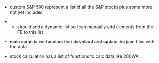 - custom S&P 500 represent a list of all the S&P stocks plus some more not yet included
- - should add a dynamic list so i can manually add elements from the FE to this list

- main script is the function that download and update the json files with the data
- stock calculation has a list of functions to calc data like 200WA 
